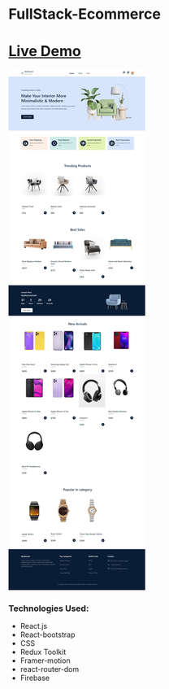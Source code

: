 # FullStack-Ecommerce

<h1><a href="https://e-commerce-91a1b.web.app/">Live Demo</a></h1>

<img src="./src/assets/images/preview.jpeg" />

<h3>Technologies Used:</h3>
<ul>
    <li>React.js</li>
    <li>React-bootstrap</li>
    <li>CSS</li>
    <li>Redux Toolkit</li>
    <li>Framer-motion</li>
    <li>react-router-dom</li>
    <li>Firebase</li>
</ul>
